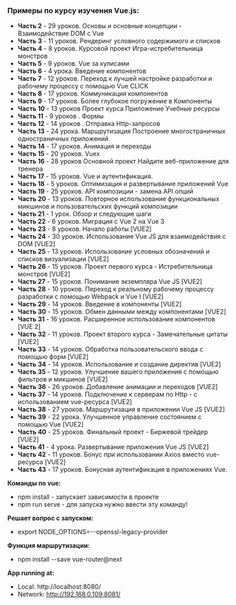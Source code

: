 ### Примеры по курсу изучения Vue.js:

- **Часть 2** - 29 уроков. Основы и основные концепции - Взаимодействие DOM с Vue
- **Часть 3** - 11 уроков. Рендеринг условного содержимого и списков
- **Часть 4** - 8 уроков. Курсовой проект Игра-истребительница монстров
- **Часть 5** - 9 уроков. Vue за кулисами
- **Часть 6** - 4 урока. Введение компонентов
- **Часть 7** - 12 уроков. Переход к лучшей настройке разработки и рабочему процессу с помощью Vue CLICK
- **Часть 8** - 17 уроков. Коммуникация компонентов
- **Часть 9** - 17 уроков. Более глубокое погружение в Компоненты
- **Часть 10** - 13 уроков  Проект курса Приложение Учебные ресурсы
- **Часть 11** - 9 уроков . Формы
- **Часть 12** - 14 уроков . Отправка Http-запросов
- **Часть 13** - 24 урока. Маршрутизация Построение многостраничных одностраничных приложений
- **Часть 14** - 17 уроков. Анимация и переходы
- **Часть 15** - 20 уроков. Vuex
- **Часть 16** - 28 уроков Основной проект Найдите веб-приложение для тренера
- **Часть 17** - 15 уроков. Vue и аутентификация.
- **Часть 18** - 5 уроков. Оптимизация и развертывание приложений Vue
- **Часть 19** - 25 уроков.  API композиции - замена API опций
- **Часть 20** - 13 уроков. Повторное использование функциональных микшинов и пользовательских функций композиции 
- **Часть 21** - 1 урок. Обзор и следующие шаги
- **Часть 22** - 6 уроков.  Миграция с Vue 2 на Vue 3
- **Часть 23** - 8 уроков. Начало работы [VUE2]
- **Часть 24** - 30 уроков. Использование Vue JS для взаимодействия с DOM [VUE2]
- **Часть 25** - 13 уроков. Использование условных обозначений и списков визуализации [VUE2]
- **Часть 26** - 15 уроков. Проект первого курса - Истребительница монстров [VUE2]
- **Часть 27** - 15 уроков. Понимание экземпляра Vue JS [VUE2]
- **Часть 28** - 10 уроков. Переход к реальному рабочему процессу разработки с помощью Webpack и Vue I [VUE2]
- **Часть 29** - 14 уроков. Введение в компоненты [VUE2]
- **Часть 30** - 15 уроков. Обмен данными между компонентами [VUE2]
- **Часть 31** - 16 уроков. Расширенное использование компонентов [VUE 2]
- **Часть 32** - 11 уроков. Проект второго курса - Замечательные цитаты [VUE2]
- **Часть 33** - 14 уроков. Обработка пользовательского ввода с помощью форм [VUE2]
- **Часть 34** - 14 уроков. Использование и создание директив [VUE2]
- **Часть 35** - 12 уроков. Улучшение вашего приложения с помощью фильтров и микшинов [VUE2]
- **Часть 36** - 26 уроков. Добавление анимации и переходов [VUE2]
- **Часть 37** - 14 уроков. Подключение к серверам по Http - с использованием vue-ресурса [VUE2]
- **Часть 38** - 27 уроков. Маршрутизация в приложении Vue JS [VUE2]
- **Часть 39** - 22 урока. Улучшенное управление состоянием с помощью Vue [VUE2]
- **Часть 40** - 25 уроков. Финальный проект - Биржевой трейдер [VUE2]
- **Часть 41** - 4 урока. Развертывание приложения Vue JS [VUE2]
- **Часть 42** - 11 уроков. Бонус при использовании Axios вместо vue-ресурса [VUE2]
- **Часть 43** - 17 уроков. Бонусная аутентификация в приложениях Vue.



**Команды по vue:**
- npm install	- запускает зависимости в проекте
- npm run serve	- для запуска нужно ввести эту команду!

**Решает вопрос с запуском:**
- export NODE_OPTIONS=--openssl-legacy-provider

**Функция маршрутизации:**
- npm install --save vue-router@next

**App running at:**
- Local:   http://localhost:8080/
- Network: http://192.168.0.109:8081/



